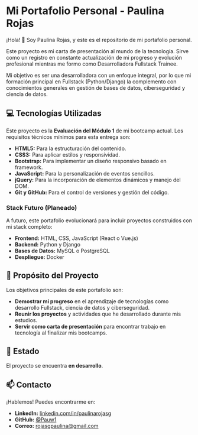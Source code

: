 # Mi Portafolio Personal - Paulina Rojas

¡Hola! 👋 Soy Paulina Rojas, y este es el repositorio de mi portafolio personal.

Este proyecto es mi carta de presentación al mundo de la tecnología. Sirve como un registro en constante actualización de mi progreso y evolución profesional mientras me formo como Desarrolladora Fullstack Trainee.

Mi objetivo es ser una desarrolladora con un enfoque integral, por lo que mi formación principal en Fullstack (Python/Django) la complemento con conocimientos generales en gestión de bases de datos, ciberseguridad y ciencia de datos.

## 💻 Tecnologías Utilizadas

Este proyecto es la **Evaluación del Módulo 1** de mi bootcamp actual. Los requisitos técnicos mínimos para esta entrega son:

* **HTML5:** Para la estructuración del contenido.
* **CSS3:** Para aplicar estilos y responsividad.
* **Bootstrap:** Para implementar un diseño responsivo basado en framework.
* **JavaScript:** Para la personalización de eventos sencillos.
* **jQuery:** Para la incorporación de elementos dinámicos y manejo del DOM.
* **Git y GitHub:** Para el control de versiones y gestión del código.

### Stack Futuro (Planeado)

A futuro, este portafolio evolucionará para incluir proyectos construidos con mi stack completo:

* **Frontend:** HTML, CSS, JavaScript (React o Vue.js)
* **Backend:** Python y Django
* **Bases de Datos:** MySQL o PostgreSQL
* **Despliegue:** Docker

## 🎯 Propósito del Proyecto

Los objetivos principales de este portafolio son:

* **Demostrar mi progreso** en el aprendizaje de tecnologías como desarrollo Fullstack, ciencia de datos y ciberseguridad.
* **Reunir los proyectos** y actividades que he desarrollado durante mis estudios.
* **Servir como carta de presentación** para encontrar trabajo en tecnología al finalizar mis bootcamps.

## 🚦 Estado

El proyecto se encuentra **en desarrollo**.

## 📫 Contacto

¡Hablemos! Puedes encontrarme en:

* **LinkedIn:** [linkedin.com/in/paulinarojasg](https://www.linkedin.com/in/paulinarojasg)
* **GitHub:** [@Pauw1](https://github.com/Pauw1)
* **Correo:** [rojasgpaulina@gmail.com](mailto:rojasgpaulina@gmail.com)
